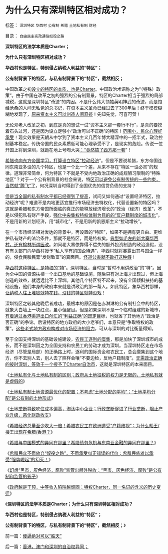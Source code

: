 # 为什么只有深圳特区相对成功？

标签： `深圳特区` `华西村` `公有制` `希腊` `土地私有制` `财经` 

目录： `自由民主宪政通往奴役之路`

**深圳特区的法学本质是Charter；**

**为什么只有深圳特区相对成功？**

**华西村也是特区，特别侵占纳税人利益的“特区”；**

**公有制背景下的特区，与私有制背景下的“特区”，截然相反；**

中国改革之初[设立的特区的本质，也是Charter](../../../2011/5/24/殖民主义和资本积累，无助于欧洲资本主义.md)。中国政治术语称之为“（特殊）政策”。由于中国在改革之初的强烈的公有制背景，特区的Charter相当于强烈的局部减税，这就是深圳特区“奇迹”的内因。不是什么伟大领袖英明神武的奇迹，而是饱经沧桑的人间无私党的总书记，在资本主义革命已经过去了300年后！终于模模糊糊地发现了，[原来资本主义可以创造人间奇迹](../../../2009/7/24/人权普世价值观或令传统中国将不国.md)！先知先觉，可喜可贺！

无论邓老人改革之初，到底是真的想试一试“资本主义那一套行不行”，是真的要摸着石头过河，还是因为设立足够小“政治可以不正确”的特区！[范围小，民众心理好承受](../../../2010/10/29/“旧社会”未必真的腐败黑暗；.md)！现实效果是天朝从中学到了资本主义几百年博大精深中的一招半式，政治控制基本稳定。传统帝国的民众素质低可能心理承受不了，是现实的危险。传说一位开国上将到深圳，就跪在地上号啕大哭[：“竟然搞了西方那一套](../../../2012/3/8/市场经济的自由，计划经济的许可证.md)”！

[希腊也向东方帝国学习，打算设立特区“拉动经济](../../../2012/8/29/希腊不是资本主义，希腊的钓鱼岛.md)”。但是不要说希腊，东方帝国连同东南亚多设的几个特区，也是一个比一个差，从来不存在“特区一设必灵”的规律。道理非常简单，何为特区？不就是不受内地政治正确的成规陋习限制的“特殊地区”？对于一个公有制背景的社会来说，特[区可以避免公有制传统的一些约束，当然就“腾飞”了](../../../2012/2/7/中国真实的个人所得税负担非常高.md)，何况深圳当时得到了全国优先的信贷负债的支持？

[但是当全国的私有制水平都已经得到了提高](../../../2009/7/16/中国在党领导下取得民主自由的长足进步.md)，试问又如何通过“设置经济特区，拉动经济”呢？难道不是内地更适宜推行市场经济去特权化，代替设置新的特区吗？这就是希腊和东方帝国所面临的真正的能释放经济增长的“政治（经济）改革”，不是以侵犯私有财产手段，[强化中央集权特权体制为目的的“反户籍制度的城市化](../../../2012/8/27/户籍制度就是私有制，天经地义！.md)”，不是用新的计划经济，用“城市化”，不是用新的凯恩斯主义“拉动增长”。

在一个市场经济相对发达的背景中，再设置的“特区”，如果不是拥有更自由、更维护私有财产的法治条件，那就不是特区，而是特权矣。[典型如毛左的新大寨华西村，还有榆林所谓医改](../../../2010/10/8/免去郭宝成党内外职务以示鼓励.md)。如同老大寨依靠得不偿失的额外投资制造的政治造假，没有有关部门向华西村授予“私人享有的国企待遇”，华西村就将暴露出其与国企一样的，侵食民脂民膏“发财致富”的真面目。[怪道公害就不敢打这种假](../../../2012/2/14/冒牍单于方舟子的粉丝敢死队.md)！

[华西村这种特区，是特权的“特](../../../2012/5/31/计划经济从来不是大锅饭.md)”。深圳特区，当时是“暂时不用讲政治”的“特”。因为全中国的资源扶植一个出口基地的基础设施，随后只有对上海才出现过，但上海创造的效益，就远远比不上深圳。其他几个特区特不起来，没有全国倾斜扶持的基础设施，他们本身的政府本来就是讲政治的那一帮人。如此特区，象华西村那样，[让纳税人往上堆钱就特花钱，没钱的特区就特没戏](../../../2009/9/2/反对户籍制度背后垂涎的是政策倾斜的利益输送.md)！

深圳特区之较其他晚后者成功，最根本的原因是在赤淋淋的公有制社会中的特区，就象大白墙上一块红点，虽小但醒目。但是如果深圳不是一个临时组建的新城市，[有着通过香港渠道出口创汇的“利益正确”的既定目](../../../2009/6/1/台港内地经济往来要让大陆居民问“我的利益在那里”.md)标，也就省了其他地方“政治是否正确”的争论。后设特区的地方政府的大小老爷们，本意只是“争取特权的政策”。[这些老式地方政府构成对市场经济的阻力](../../../2012/8/28/为什么传统社会转型无法避免“中等收入陷阱”？.md)，可从与深圳的对比衡量得知。

至于全国支持深圳的基础设施建设，[农民工逐利的糜集](../../../2009/9/19/农民工对地方经济发展的贡献为零！GDP除外.md)，那是加快了深圳城市的成长，而不是深圳因之为全国支持和农民工的劳动才成为深圳。当深圳特区走在市场经济（尽管是局部）的正确路上时，逐利的国际资金和农民工，总会糜集到这个地方，你不去别人去，别人去了照样会嚷“不要边检，反地户籍制度”。[无需政治正确的彼时深圳，等效于一个授予了Charter自治市](../../../2011/11/26/资本主义萌芽与商业化无直接关系.md)，这就是深圳特区的本来面目。

《[土地私有化与土地私有制的区别；政府从土地征税的权力是无限的，土地私有就是虚假的](../../../2012/9/2/土地私有化与土地私有制的区别；粮食危机恐惧症的贫困.md)》

《[土地私有制土地资源最优化的配置；不考虑“土地分配的平均”；“土地平均分配”是公有制的土地形式](../../../2012/9/3/人多地少不够分，怎么土改？.md)》

《[土地垄断导致吃住成本偏高，淘汰中小企业；行政垄断促进了行业垄断，阻止产业升级，恶化财政收支](../../../2012/9/3/房产税未必能降低房价.md)》

《[希腊经济总量至少吹大一倍！希腊农民工在欧洲遭受“户籍歧视”；为什么船王/楼王出现在希腊/香港？](../../../2012/9/3/希腊GDP吹大了多少倍？希腊船王李嘉诚.md)》

《[希腊与中国模式的异同在那里？希腊债务危机与东南亚金融的异同在那里？](../../../2012/9/5/希腊的模式如何演变成欧债危机？.md)》

《[希腊民众不愿放弃“奴役之路”，不愿承受纠正错误的代价；希腊民族难以承受“强势崛起”的幻灭！](../../../2012/9/5/希腊人民难以承受“强势崛起”的幻灭！.md)》

《[幻想“黑市，灰色经济，腐败”监管出额外税收；“黑市，灰色经济，腐败”是公有制和监管的影子](../../../2012/9/5/幻想“黑市，灰色经济，腐败”能榨出额外税收.md)》

《[政府越是干预，中等收入陷阱越顽固；特权Charter，同一名词的含义的历史变迁](../../../2012/9/6/傻逼绝对可以“胜天”.md)》

《**深圳特区的法学本质是Charter；为什么只有深圳特区相对成功？**

**华西村也是特区，特别侵占纳税人利益的“特区”；**

**公有制背景下的特区，与私有制背景下的“特区”，截然相反；**》

前一篇：[傻逼绝对可以“胜天”](../../../2012/9/6/傻逼绝对可以“胜天”.md)

后一篇：[香港，澳门和深圳的自治权异同；](../../../2012/9/6/香港，澳门和深圳的自治权异同；.md)